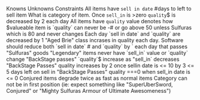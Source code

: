 Knowns	Unknowns	Constraints 
All items have  `sell in date` #days to left to sell item	What is category of item. 	Once `sell_in` is >zero  `quality`$  is decreased by 2 each day
All items have   `quality` value denotes how $valueable item is		`quality` can never be -# or go above 50 unless Sulfuras which is 80 and never changes
Each day `sell in date` and `quality` are decreased by 1		"Aged Brie"  class incrases in quality each day. 
Software should reduce both  `sell in date` # and  `quality` by ` each day that passes		"Sulfuras" goods "Legendary" items never have `sell_in` value or `quality` change
		"BackStage passes"  `quality`$ increase as "sell_in` decreases
		"BackStage Passes" quality increases by 2 once sellin date is <= 10  by  3 <= 5 days left on sell in
		"BackStage Passes" quality ===0 when sell_in date is <= 0 
		Conjured items degrade twice as fast as normal items 
		Category can not be in  first position (ie: expect something like "SuperUberSword, Conjured" or "Mighty Sulfuras Armour of Ultimate Awesomeness")
